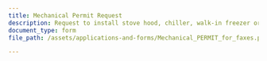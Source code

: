 ```yaml
---
title: Mechanical Permit Request
description: Request to install stove hood, chiller, walk-in freezer or cooler, new or existing boiler, and new HVAC units.
document_type: form
file_path: /assets/applications-and-forms/Mechanical_PERMIT_for_faxes.pdf

---
```

